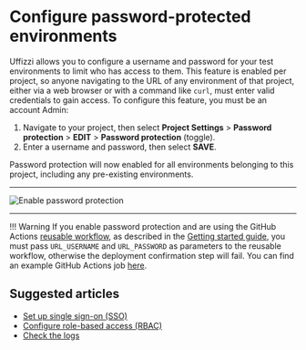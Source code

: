 # Configure password-protected environments

Uffizzi allows you to configure a username and password for your test environments to limit who has access to them. This feature is enabled per project, so anyone navigating to the URL of any environment of that project, either via a web browser or with a command like `curl`, must enter valid credentials to gain access. To configure this feature, you must be an account Admin:

1. Navigate to your project, then select **Project Settings** > **Password protection** > **EDIT** > **Password protection** (toggle).  
2. Enter a username and password, then select **SAVE**.

Password protection will now enabled for all environments belonging to this project, including any pre-existing environments.  

___

![Enable password protection](../assets/images/enable-password-protection.png)

___  

!!! Warning
    If you enable password protection and are using the GitHub Actions [reusable workflow](https://github.com/UffizziCloud/preview-action/blob/6504e1578015e5470858bfe7e7793779fa01b6a4/.github/workflows/reusable.yaml), as described in the [Getting started guide](getting-started.md), you must pass `URL_USERNAME` and `URL_PASSWORD` as parameters to the reusable workflow, otherwise the deployment confirmation step will fail. You can find an example GitHub Actions job [here](https://github.com/UffizziCloud/example-voting-app/blob/161d76c159607455b7c3cda74fcb2515502b2920/.github/workflows/uffizzi-previews.yml#L161-L176).

## Suggested articles
* [Set up single sign-on (SSO)](guides/single-sign-on.md)
* [Configure role-based access (RBAC)](guides/rbac.md)
* [Check the logs](guides/logs.md)
